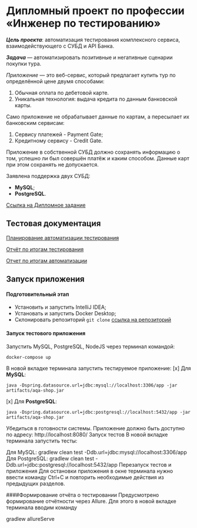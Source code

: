# Дипломный проект по профессии «Инженер по тестированию»
***Цель проекта***:   автоматизация тестирования комплексного сервиса, взаимодействующего с СУБД и API Банка.

***Задача*** — автоматизировать позитивные и негативные сценарии покупки тура.

*Приложение* — это веб-сервис, который предлагает купить тур по определённой цене двумя способами:

1. Обычная оплата по дебетовой карте.
2. Уникальная технология: выдача кредита по данным банковской карты.

Само приложение не обрабатывает данные по картам, а пересылает их банковским сервисам:

1. Сервису платежей - Payment Gate;
2. Кредитному сервису - Credit Gate.

Приложение в собственной СУБД должно сохранять информацию о том, успешно ли был совершён платёж и каким способом. Данные карт при этом сохранять не допускается.

Заявлена поддержка двух СУБД:

- **MySQL**;
- **PostgreSQL**.

[Ссылка на Дипломное задание](https://github.com/netology-code/qa-diploma)

## Тестовая документация
[Планирование автоматизации тестирования](https://github.com/munami2008223/Diplom_QA/blob/main/documents/Plan.md)

[Отчёт по итогам тестирования](https://github.com/munami2008223/Diplom_QA/blob/main/documents/Report.md)

[Отчет по итогам автоматизации](https://github.com/munami2008223/Diplom_QA/blob/main/documents/Summary.md)

## Запуск приложения
#### Подготовительный этап
- Установить и запустить IntelliJ IDEA;
- Установать и запустить Docker Desktop;
- Склонировать репозиторий `git clone` [ссылка на репозиторий](https://github.com/munami2008223/Diplom_QA.git)

#### Запуск тестового приложения
Запустить MySQL, PostgreSQL, NodeJS через терминал командой:
```copy
docker-compose up
```
В новой вкладке терминала запустить тестируемое приложение:
[x] Для **MySQL**:
```copy
java -Dspring.datasource.url=jdbc:mysql://localhost:3306/app -jar artifacts/aqa-shop.jar
```
[x] Для **PostgreSQL**:
```copy 
java -Dspring.datasource.url=jdbc:postgresql://localhost:5432/app -jar artifacts/aqa-shop.jar
```


Убедиться в готовности системы. Приложение должно быть доступно по адресу:
http://localhost:8080/
Запуск тестов
В новой вкладке терминала запустить тесты:

Для MySQL:
gradlew clean test -Ddb.url=jdbc:mysql://localhost:3306/app
Для PostgreSQL:
gradlew clean test -Ddb.url=jdbc:postgresql://localhost:5432/app
Перезапуск тестов и приложения
Для остановки приложения в окне терминала нужно ввести команду Ctrl+С и повторить необходимые действия из предыдущих разделов.

####Формирование отчёта о тестировании
Предусмотрено формирование отчётности через Allure. Для этого в новой вкладке терминала вводим команду

gradlew allureServe